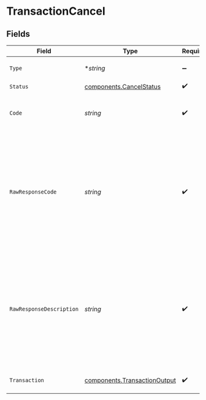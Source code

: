 # TransactionCancel


## Fields

| Field                                                                                                                                                       | Type                                                                                                                                                        | Required                                                                                                                                                    | Description                                                                                                                                                 | Example                                                                                                                                                     |
| ----------------------------------------------------------------------------------------------------------------------------------------------------------- | ----------------------------------------------------------------------------------------------------------------------------------------------------------- | ----------------------------------------------------------------------------------------------------------------------------------------------------------- | ----------------------------------------------------------------------------------------------------------------------------------------------------------- | ----------------------------------------------------------------------------------------------------------------------------------------------------------- |
| `Type`                                                                                                                                                      | **string*                                                                                                                                                   | :heavy_minus_sign:                                                                                                                                          | Always `transaction-cancel`.                                                                                                                                | transaction-cancel                                                                                                                                          |
| `Status`                                                                                                                                                    | [components.CancelStatus](../../models/components/cancelstatus.md)                                                                                          | :heavy_check_mark:                                                                                                                                          | N/A                                                                                                                                                         |                                                                                                                                                             |
| `Code`                                                                                                                                                      | *string*                                                                                                                                                    | :heavy_check_mark:                                                                                                                                          | The standardized error code set by Gr4vy.                                                                                                                   | service_error                                                                                                                                               |
| `RawResponseCode`                                                                                                                                           | *string*                                                                                                                                                    | :heavy_check_mark:                                                                                                                                          | This is the response code received from the payment service. This can be set to any value and is not standardized across different payment services.        | E104                                                                                                                                                        |
| `RawResponseDescription`                                                                                                                                    | *string*                                                                                                                                                    | :heavy_check_mark:                                                                                                                                          | This is the response description received from the payment service. This can be set to any value and is not standardized across different payment services. | Internal error                                                                                                                                              |
| `Transaction`                                                                                                                                               | [components.TransactionOutput](../../models/components/transactionoutput.md)                                                                                | :heavy_check_mark:                                                                                                                                          | A full transaction resource.                                                                                                                                |                                                                                                                                                             |